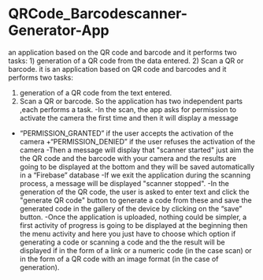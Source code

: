 # QRCode_Barcodescanner-Generator-App
an application based on the QR code and barcode and it performs two tasks: 1) generation of a QR code from the data entered. 2) Scan a QR or barcode.
it is an application based on QR code and barcodes and it
performs two tasks:
1) generation of a QR code from the text entered.
2) Scan a QR or barcode.
So the application has two independent parts ,each performs a task.
-In the scan, the app asks for permission to activate the camera the
first time and then it will display a message
+ “PERMISSION_GRANTED” if the user accepts the activation of the
camera
+“PERMISSION_DENIED” if the user refuses the activation of the
camera
-Then a message will display that "scanner started" just aim the
 the QR code and the barcode with your camera and the results are going to be displayed at the bottom and they
will be saved automatically in a “Firebase” database
-If we exit the application during the scanning process, a message will
be displayed "scanner stopped".
-In the generation of the QR code, the user is asked to enter text
and click the "generate QR code" button to generate a code from
these and save the generated code in the gallery of the device 
by clicking on the “save” button.
-Once the application is uploaded, nothing could be simpler, a first activity
of progress is going to be displayed at the beginning then the menu activity and here you just have to
choose which option if generating a code or scanning a code and the
the result will be displayed if in the form of a link or a numeric code (in the case
scan) or in the form of a QR code with an image format (in the case of
generation).
